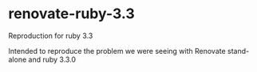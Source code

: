 # renovate-ruby-3.3
Reproduction for ruby 3.3

Intended to reproduce the problem we were seeing with Renovate stand-alone and ruby 3.3.0
